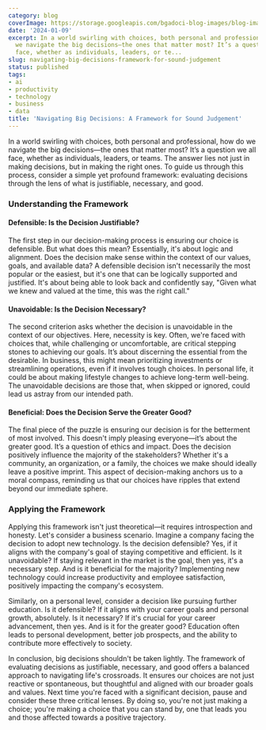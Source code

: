 ```yaml
---
category: blog
coverImage: https://storage.googleapis.com/bgadoci-blog-images/blog-images/images/blog-images/blog-post-images/thinker.png
date: '2024-01-09'
excerpt: In a world swirling with choices, both personal and professional, how do
  we navigate the big decisions—the ones that matter most? It’s a question we all
  face, whether as individuals, leaders, or te...
slug: navigating-big-decisions-framework-for-sound-judgement
status: published
tags:
- ai
- productivity
- technology
- business
- data
title: 'Navigating Big Decisions: A Framework for Sound Judgement'
---
```


In a world swirling with choices, both personal and professional, how do we navigate the big decisions—the ones that matter most? It’s a question we all face, whether as individuals, leaders, or teams. The answer lies not just in making decisions, but in making the right ones. To guide us through this process, consider a simple yet profound framework: evaluating decisions through the lens of what is justifiable, necessary, and good.

### Understanding the Framework

#### Defensible: Is the Decision Justifiable?

The first step in our decision-making process is ensuring our choice is defensible. But what does this mean? Essentially, it's about logic and alignment. Does the decision make sense within the context of our values, goals, and available data? A defensible decision isn't necessarily the most popular or the easiest, but it's one that can be logically supported and justified. It's about being able to look back and confidently say, "Given what we knew and valued at the time, this was the right call."

#### Unavoidable: Is the Decision Necessary?

The second criterion asks whether the decision is unavoidable in the context of our objectives. Here, necessity is key. Often, we're faced with choices that, while challenging or uncomfortable, are critical stepping stones to achieving our goals. It’s about discerning the essential from the desirable. In business, this might mean prioritizing investments or streamlining operations, even if it involves tough choices. In personal life, it could be about making lifestyle changes to achieve long-term well-being. The unavoidable decisions are those that, when skipped or ignored, could lead us astray from our intended path.

#### Beneficial: Does the Decision Serve the Greater Good?

The final piece of the puzzle is ensuring our decision is for the betterment of most involved. This doesn't imply pleasing everyone—it’s about the greater good. It’s a question of ethics and impact. Does the decision positively influence the majority of the stakeholders? Whether it's a community, an organization, or a family, the choices we make should ideally leave a positive imprint. This aspect of decision-making anchors us to a moral compass, reminding us that our choices have ripples that extend beyond our immediate sphere.

### Applying the Framework

Applying this framework isn't just theoretical—it requires introspection and honesty. Let's consider a business scenario. Imagine a company facing the decision to adopt new technology. Is the decision defensible? Yes, if it aligns with the company's goal of staying competitive and efficient. Is it unavoidable? If staying relevant in the market is the goal, then yes, it's a necessary step. And is it beneficial for the majority? Implementing new technology could increase productivity and employee satisfaction, positively impacting the company's ecosystem.

Similarly, on a personal level, consider a decision like pursuing further education. Is it defensible? If it aligns with your career goals and personal growth, absolutely. Is it necessary? If it's crucial for your career advancement, then yes. And is it for the greater good? Education often leads to personal development, better job prospects, and the ability to contribute more effectively to society.

In conclusion, big decisions shouldn't be taken lightly. The framework of evaluating decisions as justifiable, necessary, and good offers a balanced approach to navigating life's crossroads. It ensures our choices are not just reactive or spontaneous, but thoughtful and aligned with our broader goals and values. Next time you're faced with a significant decision, pause and consider these three critical lenses. By doing so, you're not just making a choice; you're making a choice that you can stand by, one that leads you and those affected towards a positive trajectory.